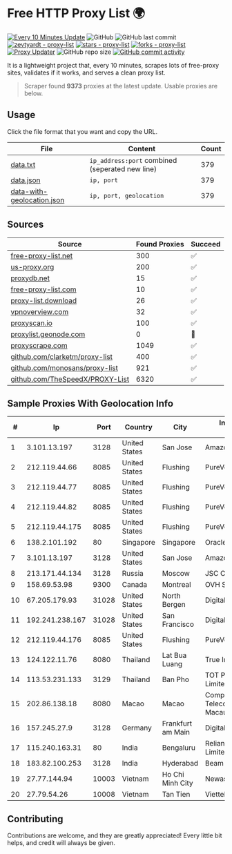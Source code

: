 
# Free HTTP Proxy List 🌍

[![Every 10 Minutes Update](https://github.com/mertguvencli/http-proxy-list/actions/workflows/main.yml/badge.svg?branch=main)](https://github.com/mertguvencli/http-proxy-list/actions/workflows/main.yml)
![GitHub](https://img.shields.io/github/license/mertguvencli/http-proxy-list)
![GitHub last commit](https://img.shields.io/github/last-commit/mertguvencli/http-proxy-list)
[![zevtyardt - proxy-list](https://img.shields.io/static/v1?label=zevtyardt&message=proxy-list&color=blue&logo=github)](https://github.com/zevtyardt/proxy-list "Go to GitHub repo")
[![stars - proxy-list](https://img.shields.io/github/stars/zevtyardt/proxy-list?style=social)](https://github.com/zevtyardt/proxy-list)
[![forks - proxy-list](https://img.shields.io/github/forks/zevtyardt/proxy-list?style=social)](https://github.com/zevtyardt/proxy-list)
[![Proxy Updater](https://github.com/zevtyardt/proxy-list/workflows/Proxy%20Updater/badge.svg)](https://github.com/zevtyardt/proxy-list/actions?query=workflow:"Proxy+Updater")
![GitHub repo size](https://img.shields.io/github/repo-size/zevtyardt/proxy-list)
[![GitHub commit activity](https://img.shields.io/github/commit-activity/m/zevtyardt/proxy-list?logo=commits)](https://github.com/zevtyardt/proxy-list/commits/main)

It is a lightweight project that, every 10 minutes, scrapes lots of free-proxy sites, validates if it works, and serves a clean proxy list.

> Scraper found **9373** proxies at the latest update. Usable proxies are below.

## Usage

Click the file format that you want and copy the URL.

|File|Content|Count|
|----|-------|-----|
|[data.txt](https://raw.githubusercontent.com/mertguvencli/http-proxy-list/main/proxy-list/data.txt)|`ip_address:port` combined (seperated new line)|379|
|[data.json](https://raw.githubusercontent.com/mertguvencli/http-proxy-list/main/proxy-list/data.json)|`ip, port`|379|
|[data-with-geolocation.json](https://raw.githubusercontent.com/mertguvencli/http-proxy-list/main/proxy-list/data-with-geolocation.json)|`ip, port, geolocation`|379|

## Sources

|Source|Found Proxies|Succeed|
|------|-------------|-------|
|[free-proxy-list.net](https://free-proxy-list.net)|300|✅|
|[us-proxy.org](https://www.us-proxy.org)|200|✅|
|[proxydb.net](http://proxydb.net)|15|✅|
|[free-proxy-list.com](https://free-proxy-list.com/?page=&port=&type%5B%5D=http&type%5B%5D=https&up_time=0&search=Search)|10|✅|
|[proxy-list.download](https://www.proxy-list.download/HTTP)|26|✅|
|[vpnoverview.com](https://vpnoverview.com/privacy/anonymous-browsing/free-proxy-servers)|32|✅|
|[proxyscan.io](https://www.proxyscan.io)|100|✅|
|[proxylist.geonode.com](https://proxylist.geonode.com/api/proxy-list?limit=300&page=1&sort_by=lastChecked&sort_type=desc&protocols=http,https)|0|🚫|
|[proxyscrape.com](https://api.proxyscrape.com/v2/?request=displayproxies&protocol=http&timeout=10000&country=all&ssl=all&anonymity=all)|1049|✅|
|[github.com/clarketm/proxy-list](https://raw.githubusercontent.com/clarketm/proxy-list/master/proxy-list-raw.txt)|400|✅|
|[github.com/monosans/proxy-list](https://raw.githubusercontent.com/monosans/proxy-list/main/proxies/http.txt)|921|✅|
|[github.com/TheSpeedX/PROXY-List](https://raw.githubusercontent.com/TheSpeedX/PROXY-List/master/http.txt)|6320|✅|


## Sample Proxies With Geolocation Info

|#|Ip|Port|Country|City|Internet Service Provider|
|-|--|----|-------|----|-------------------------|
|1|3.101.13.197|3128|United States|San Jose|Amazon.com, Inc.|
|2|212.119.44.66|8085|United States|Flushing|PureVoltage Hosting Inc.|
|3|212.119.44.77|8085|United States|Flushing|PureVoltage Hosting Inc.|
|4|212.119.44.82|8085|United States|Flushing|PureVoltage Hosting Inc.|
|5|212.119.44.175|8085|United States|Flushing|PureVoltage Hosting Inc.|
|6|138.2.101.192|80|Singapore|Singapore|Oracle Corporation|
|7|3.101.13.197|3128|United States|San Jose|Amazon.com, Inc.|
|8|213.171.44.134|3128|Russia|Moscow|JSC Comcor|
|9|158.69.53.98|9300|Canada|Montreal|OVH SAS|
|10|67.205.179.93|31028|United States|North Bergen|DigitalOcean, LLC|
|11|192.241.238.167|31028|United States|San Francisco|DigitalOcean, LLC|
|12|212.119.44.176|8085|United States|Flushing|PureVoltage Hosting Inc.|
|13|124.122.11.76|8080|Thailand|Lat Bua Luang|True Internet Co., Ltd.|
|14|113.53.231.133|3129|Thailand|Ban Pho|TOT Public Company Limited|
|15|202.86.138.18|8080|Macao|Macao|Companhia de Telecomunicacoes de Macau|
|16|157.245.27.9|3128|Germany|Frankfurt am Main|DigitalOcean, LLC|
|17|115.240.163.31|80|India|Bengaluru|Reliance Jio Infocomm Limited|
|18|183.82.100.253|3128|India|Hyderabad|Beam Telecom Pvt Ltd|
|19|27.77.144.94|10003|Vietnam|Ho Chi Minh City|Newass2011xDSLHCMC|
|20|27.79.54.26|10008|Vietnam|Tan Tien|Viettel Corporation|



## Contributing

Contributions are welcome, and they are greatly appreciated! Every
little bit helps, and credit will always be given.

